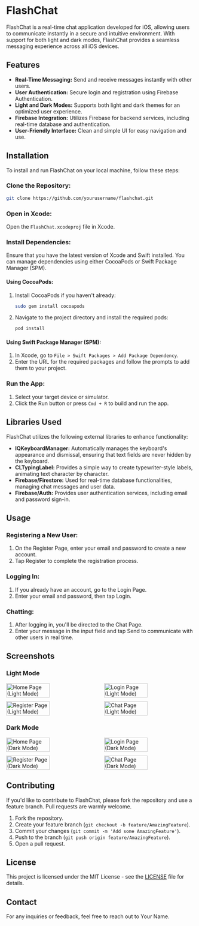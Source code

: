 
# FlashChat

FlashChat is a real-time chat application developed for iOS, allowing users to communicate instantly in a secure and intuitive environment. With support for both light and dark modes, FlashChat provides a seamless messaging experience across all iOS devices.

## Features
- **Real-Time Messaging:** Send and receive messages instantly with other users.
- **User Authentication:** Secure login and registration using Firebase Authentication.
- **Light and Dark Modes:** Supports both light and dark themes for an optimized user experience.
- **Firebase Integration:** Utilizes Firebase for backend services, including real-time database and authentication.
- **User-Friendly Interface:** Clean and simple UI for easy navigation and use.

## Installation

To install and run FlashChat on your local machine, follow these steps:

### Clone the Repository:
```bash
git clone https://github.com/yourusername/flashchat.git
```

### Open in Xcode:
Open the `FlashChat.xcodeproj` file in Xcode.

### Install Dependencies:
Ensure that you have the latest version of Xcode and Swift installed.
You can manage dependencies using either CocoaPods or Swift Package Manager (SPM).

#### Using CocoaPods:
1. Install CocoaPods if you haven't already:
   ```bash
   sudo gem install cocoapods
   ```
2. Navigate to the project directory and install the required pods:
   ```bash
   pod install
   ```

#### Using Swift Package Manager (SPM):
1. In Xcode, go to `File > Swift Packages > Add Package Dependency`.
2. Enter the URL for the required packages and follow the prompts to add them to your project.

### Run the App:
1. Select your target device or simulator.
2. Click the Run button or press `Cmd + R` to build and run the app.

## Libraries Used
   
FlashChat utilizes the following external libraries to enhance functionality:
- **IQKeyboardManager:** Automatically manages the keyboard's appearance and dismissal, ensuring that text fields are never hidden by the keyboard.
- **CLTypingLabel:** Provides a simple way to create typewriter-style labels, animating text character by character.
- **Firebase/Firestore:** Used for real-time database functionalities, managing chat messages and user data.
- **Firebase/Auth:** Provides user authentication services, including email and password sign-in.

## Usage

### Registering a New User:
1. On the Register Page, enter your email and password to create a new account.
2. Tap Register to complete the registration process.

### Logging In:
1. If you already have an account, go to the Login Page.
2. Enter your email and password, then tap Login.

### Chatting:
1. After logging in, you'll be directed to the Chat Page.
2. Enter your message in the input field and tap Send to communicate with other users in real time.

## Screenshots

### Light Mode

<div style="display: flex; flex-wrap: wrap; gap: 10px; justify-content: space-between;">
    <img src="Screenshots/1.png" alt="Home Page (Light Mode)" title="Home Page (Light Mode)" style="width: 48%;"/>
    <img src="Screenshots/2.png" alt="Login Page (Light Mode)" title="Login Page (Light Mode)" style="width: 48%;"/>
    <img src="Screenshots/3.png" alt="Register Page (Light Mode)" title="Register Page (Light Mode)" style="width: 48%;"/>
    <img src="Screenshots/4.png" alt="Chat Page (Light Mode)" title="Chat Page (Light Mode)" style="width: 48%;"/>
</div>

### Dark Mode

<div style="display: flex; flex-wrap: wrap; gap: 10px; justify-content: space-between;">
    <img src="Screenshots/1.png" alt="Home Page (Dark Mode)" title="Home Page (Dark Mode)" style="width: 48%;"/>
    <img src="Screenshots/2.png" alt="Login Page (Dark Mode)" title="Login Page (Dark Mode)" style="width: 48%;"/>
    <img src="Screenshots/3.png" alt="Register Page (Dark Mode)" title="Register Page (Dark Mode)" style="width: 48%;"/>
    <img src="Screenshots/4.png" alt="Chat Page (Dark Mode)" title="Chat Page (Dark Mode)" style="width: 48%;"/>
</div>

## Contributing

If you'd like to contribute to FlashChat, please fork the repository and use a feature branch. Pull requests are warmly welcome.

1. Fork the repository.
2. Create your feature branch (`git checkout -b feature/AmazingFeature`).
3. Commit your changes (`git commit -m 'Add some AmazingFeature'`).
4. Push to the branch (`git push origin feature/AmazingFeature`).
5. Open a pull request.

## License

This project is licensed under the MIT License - see the [LICENSE](LICENSE) file for details.

## Contact

For any inquiries or feedback, feel free to reach out to Your Name.
